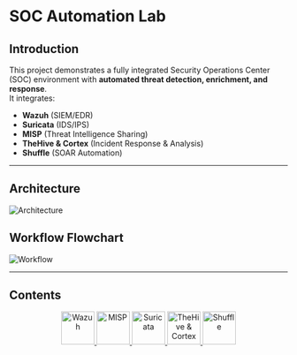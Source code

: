 # SOC Automation Lab

## Introduction
This project demonstrates a fully integrated Security Operations Center (SOC) environment with **automated threat detection, enrichment, and response**.  
It integrates:
- **Wazuh** (SIEM/EDR)
- **Suricata** (IDS/IPS)
- **MISP** (Threat Intelligence Sharing)
- **TheHive & Cortex** (Incident Response & Analysis)
- **Shuffle** (SOAR Automation)

---

## Architecture
![Architecture](assets/architecture.png)

## Workflow Flowchart
![Workflow](assets/flowchart.png)

---

## Contents

<p align="center">
  <a href="docs/wazuh.md">
    <img src="assets/logos/wazuh.png" alt="Wazuh" height="60"/>
  </a>
  <a href="docs/misp.md">
    <img src="assets/logos/misp.png" alt="MISP" height="60"/>
  </a>
  <a href="docs/suricata.md">
    <img src="assets/logos/suricata.png" alt="Suricata" height="60"/>
  </a>
  <a href="docs/thehive-cortex.md">
    <img src="assets/logos/thehive.png" alt="TheHive & Cortex" height="60"/>
  </a>
  <a href="docs/shuffle.md">
    <img src="assets/logos/shuffle.png" alt="Shuffle" height="60"/>
  </a>
</p>
 
